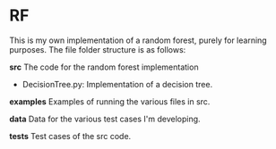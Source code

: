 # RF
This is my own implementation of a random forest, purely for learning purposes.  The file folder structure is as follows:

**src**
The code for the random forest implementation

* DecisionTree.py: Implementation of a decision tree.

**examples**
Examples of running the various files in src.

**data**
Data for the various test cases I'm developing.

**tests**
Test cases of the src code.
